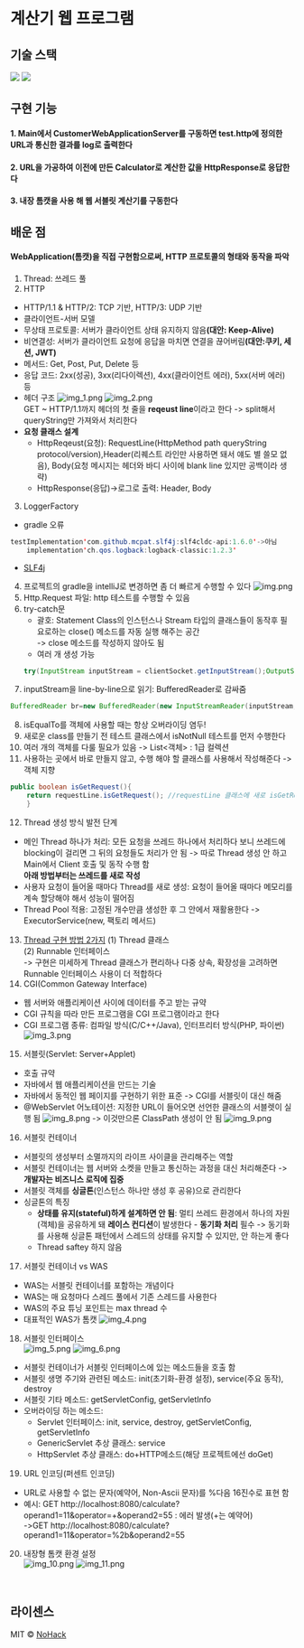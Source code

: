 # 계산기 웹 프로그램

## 기술 스택

<img src="https://img.shields.io/badge/Java-007396?style=flat-square&logo=Java&logoColor=white">
<img src="https://img.shields.io/badge/Apache Tomcat-F8DC75?style=flat-square&logo=apachetomcat&logoColor=black">

## 구현 기능

#### 1. Main에서 CustomerWebApplicationServer를 구동하면 test.http에 정의한 URL과 통신한 결과를 log로 출력한다
#### 2. URL을 가공하여 이전에 만든 Calculator로 계산한 값을 HttpResponse로 응답한다
#### 3. 내장 톰캣을 사용 해 웹 서블릿 계산기를 구동한다
## 배운 점

#### WebApplication(톰캣)을 직접 구현함으로써, HTTP 프로토콜의 형태와 동작을 파악

1. Thread: 쓰레드 풀
2. HTTP

- HTTP/1.1 & HTTP/2: TCP 기반, HTTP/3: UDP 기반
- 클라이언트-서버 모델
- 무상태 프로토콜: 서버가 클라이언트 상태 유지하지 않음<b>(대안: Keep-Alive)</b>
- 비연결성: 서버가 클라이언트 요청에 응답을 마치면 연결을 끊어버림<b>(대안:쿠키, 세션, JWT)</b>
- 메서드: Get, Post, Put, Delete 등
- 응답 코드: 2xx(성공), 3xx(리다이렉션), 4xx(클라이언트 에러), 5xx(서버 에러) 등
- 헤더 구조
  ![img_1.png](img_1.png)
  ![img_2.png](img_2.png)   
  GET ~ HTTP/1.1까지 헤더의 첫 줄을 <b>reqeust line</b>이라고 한다
  -> split해서 queryString만 가져와서 처리한다
- <b>요청 클래스 설계</b>
    - HttpReqeust(요청): RequestLine(HttpMethod path queryString protocol/version),Header(리퀘스트 라인만
      사용하면 돼서 얘도 별 쓸모 없음), Body(요청 메시지는 헤더와 바디 사이에 blank line 있지만 공백이라 생략)
    - HttpResponse(응답)->로그로 출력: Header, Body

3. LoggerFactory

- gradle 오류

```java
testImplementation'com.github.mcpat.slf4j:slf4cldc-api:1.6.0'->아님
    implementation'ch.qos.logback:logback-classic:1.2.3'
```

- <a href="https://juinor.tistory.com/40">SLF4j</a>

4. 프로젝트의 gradle을 intelliJ로 변경하면 좀 더 빠르게 수행할 수 있다
   ![img.png](img.png)
5. Http.Request 파일: http 테스트를 수행할 수 있음
6. try-catch문
    - 괄호: Statement Class의 인스턴스나 Stream 타입의 클래스들이 동작후 필요로하는 close() 메소드를 자동 실행 해주는 공간  
      -> close 메소드를 작성하지 않아도 됨
    - 여러 개 생성 가능
    ```java
    try(InputStream inputStream = clientSocket.getInputStream();OutputStream outputStream = clientSocket.getOutputStream() )
    ```
7. inputStream을 line-by-line으로 읽기: BufferedReader로 감싸줌

```java
BufferedReader br=new BufferedReader(new InputStreamReader(inputStream,StandardCharsets.UTF_8));
```

8. isEqualTo를 객체에 사용할 때는 항상 오버라이딩 염두!
9. 새로운 class를 만들기 전 테스트 클래스에서 isNotNull 테스트를 먼저 수행한다
10. 여러 개의 객체를 다룰 필요가 있음 -> List<객체> : 1급 컬렉션
11. 사용하는 곳에서 바로 만들지 않고, 수행 해야 할 클래스를 사용해서 작성해준다 -> 객체 지향

```java
public boolean isGetRequest(){
    return requestLine.isGetRequest(); //requestLine 클래스에 새로 isGetRequest 메소드 생성해서 처리한다
    }
```

12. Thread 생성 방식 발전 단계

- 메인 Thread 하나가 처리: 모든 요청을 쓰레드 하나에서 처리하다 보니 쓰레드에 blocking이 걸리면 그 뒤의 요청들도 처리가 안 됨 -> 따로 Thread 생성 안
  하고 Main에서 Client 호출 및 동작 수행 함   
  <b>아래 방법부터는 쓰레드를 새로 작성</b>
- 사용자 요청이 들어올 때마다 Thread를 새로 생성: 요청이 들어올 때마다 메모리를 계속 할당해야 해서 성능이 떨어짐
- Thread Pool 적용: 고정된 개수만큼 생성한 후 그 안에서 재활용한다 -> ExecutorService(new, 팩토리 메서드)

13. <a href="https://www.daleseo.com/java-thread-runnable/">Thread 구현 방법 2가지</a>
    (1) Thread 클래스  
    (2) Runnable 인터페이스  
    -> 구현은 미세하게 Thread 클래스가 편리하나 다중 상속, 확장성을 고려하면 Runnable 인터페이스 사용이 더 적합하다
14. CGI(Common Gateway Interface)

- 웹 서버와 애플리케이션 사이에 데이터를 주고 받는 규약
- CGI 규칙을 따라 만든 프로그램을 CGI 프로그램이라고 한다
- CGI 프로그램 종류: 컴파일 방식(C/C++/Java), 인터프리터 방식(PHP, 파이썬)
  ![img_3.png](img_3.png)

15. 서블릿(Servlet: Server+Applet)  
- 호출 규약
- 자바에서 웹 애플리케이션을 만드는 기술
- 자바에서 동적인 웹 페이지를 구현하기 위한 표준
  -> CGI를 서블릿이 대신 해줌  
- @WebServlet 어노테이션: 지정한 URL이 들어오면 선언한 클래스의 서블렛이 실행 됨
![img_8.png](img_8.png) -> 이것만으론 ClassPath 생성이 안 됨
![img_9.png](img_9.png)
16. 서블릿 컨테이너

- 서블릿의 생성부터 소멸까지의 라이프 사이클을 관리해주는 역할
- 서블릿 컨테이너는 웹 서버와 소켓을 만들고 통신하는 과정을 대신 처리해준다
  -> <b>개발자는 비즈니스 로직에 집중</b>
- 서블릿 객체를 <b>싱글톤</b>(인스턴스 하나만 생성 후 공유)으로 관리한다
- 싱글톤의 특징
    - <b>상태를 유지(stateful)하게 설계하면 안 됨</b>: 멀티 쓰레드 환경에서 하나의 자원(객체)을 공유하게 돼
      <b>레이스 컨디션</b>이 발생한다 - <b>동기화 처리</b> 필수
      -> 동기화를 사용해 싱글톤 패턴에서 스레드의 상태를 유지할 수 있지만, 안 하는게 좋다
    - Thread saftey 하지 않음

17. 서블릿 컨테이너 vs WAS

- WAS는 서블릿 컨테이너를 포함하는 개념이다
- WAS는 매 요청마다 스레드 풀에서 기존 스레드를 사용한다
- WAS의 주요 튜닝 포인트는 max thread 수
- 대표적인 WAS가 톰캣
  ![img_4.png](img_4.png)  

18. 서블릿 인터페이스  
![img_5.png](img_5.png)
![img_6.png](img_6.png)
- 서블릿 컨테이너가 서블릿 인터페이스에 있는 메소드들을 호출 함
- 서블릿 생명 주기와 관련된 메소드: init(초기화-환경 설정), service(주요 동작), destroy
- 서블릿 기타 메소드: getServletConfig, getServletInfo  
- 오버라이딩 하는 메소드: 
  - Servlet 인터페이스: init, service, destroy, getServletConfig, getServletInfo
  - GenericServlet 추상 클래스: service
  - HttpServlet 추상 클래스: do+HTTP메소드(해당 프로젝트에선 doGet)
19. URL 인코딩(퍼센트 인코딩) 
- URL로 사용할 수 없는 문자(예약어, Non-Ascii 문자)를 %다음 16진수로 표현 함
- 예시: GET http://localhost:8080/calculate?operand1=11&operator=+&operand2=55 : 에러 발생(+는 예약어)  
->GET http://localhost:8080/calculate?operand1=11&operator=%2b&operand2=55

20. 내장형 톰캣 환경 설정  
![img_10.png](img_10.png)
![img_11.png](img_11.png)
<br>

## 라이센스

MIT &copy; [NoHack](mailto:lbjp114@gmail.com)
